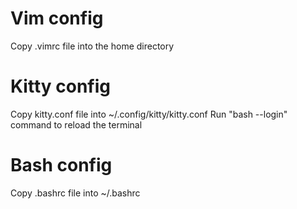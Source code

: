# Vim config
Copy .vimrc file into the home directory

# Kitty config
Copy kitty.conf file into ~/.config/kitty/kitty.conf
Run "bash --login" command to reload the terminal

# Bash config
Copy .bashrc file into ~/.bashrc
